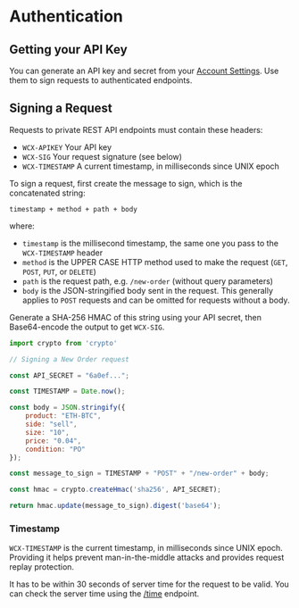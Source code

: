 # Authentication

## Getting your API Key

You can generate an API key and secret from your [Account Settings](https://wcex.com/settings). Use them to sign requests to authenticated endpoints.

## Signing a Request

Requests to private REST API endpoints must contain these headers:

* `WCX-APIKEY` Your API key
* `WCX-SIG` Your request signature \(see below\)
* `WCX-TIMESTAMP` A current timestamp, in milliseconds since UNIX epoch

To sign a request, first create the message to sign, which is the concatenated string:

`timestamp + method + path + body`

where:

* `timestamp` is the millisecond timestamp, the same one you pass to the `WCX-TIMESTAMP` header
* `method` is the UPPER CASE HTTP method used to make the request \(`GET`, `POST`, `PUT`, or `DELETE`\)
* `path` is the request path, e.g. `/new-order` \(without query parameters\)
* `body` is the JSON-stringified body sent in the request. This generally applies to `POST` requests and can be omitted for requests without a body.

Generate a SHA-256 HMAC of this string using your API secret, then Base64-encode the output to get `WCX-SIG`.

```javascript
import crypto from 'crypto'

// Signing a New Order request

const API_SECRET = "6a0ef...";

const TIMESTAMP = Date.now();

const body = JSON.stringify({
    product: "ETH-BTC",
    side: "sell",
    size: "10",
    price: "0.04",
    condition: "PO"
});

const message_to_sign = TIMESTAMP + "POST" + "/new-order" + body;

const hmac = crypto.createHmac('sha256', API_SECRET);

return hmac.update(message_to_sign).digest('base64');

```

### Timestamp

`WCX-TIMESTAMP` is the current timestamp, in milliseconds since UNIX epoch. Providing it helps prevent man-in-the-middle attacks and provides request replay protection.

It has to be within 30 seconds of server time for the request to be valid. You can check the server time using the [/time]() endpoint.

